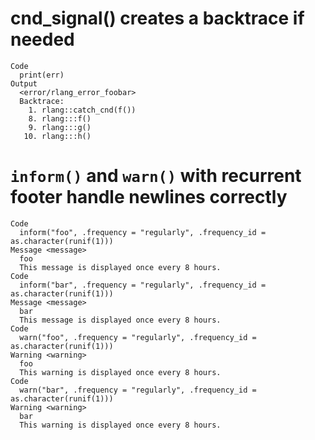 # cnd_signal() creates a backtrace if needed

    Code
      print(err)
    Output
      <error/rlang_error_foobar>
      Backtrace:
        1. rlang::catch_cnd(f())
        8. rlang:::f()
        9. rlang:::g()
       10. rlang:::h()

# `inform()` and `warn()` with recurrent footer handle newlines correctly

    Code
      inform("foo", .frequency = "regularly", .frequency_id = as.character(runif(1)))
    Message <message>
      foo
      This message is displayed once every 8 hours.
    Code
      inform("bar", .frequency = "regularly", .frequency_id = as.character(runif(1)))
    Message <message>
      bar
      This message is displayed once every 8 hours.
    Code
      warn("foo", .frequency = "regularly", .frequency_id = as.character(runif(1)))
    Warning <warning>
      foo
      This warning is displayed once every 8 hours.
    Code
      warn("bar", .frequency = "regularly", .frequency_id = as.character(runif(1)))
    Warning <warning>
      bar
      This warning is displayed once every 8 hours.

